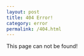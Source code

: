 ```yaml
---
layout: post
title: 404 Error!
category: error
permalink: /404.html
---
```


This page can not be found!